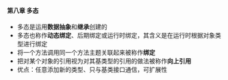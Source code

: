 #### 第八章 多态
* 多态是运用**数据抽象**和**继承**创建的
* 多态也称作**动态绑定**、后期绑定或运行时绑定，其含义是在运行时根据对象类型进行绑定
* 将一个方法调用同一个方法主题关联起来被称作**绑定**
* 把对某个对象的引用视为对其基类型的引用的做法被称作**向上引用**
* 优点：任意添加新的类型、只与基类接口通信，可扩展性